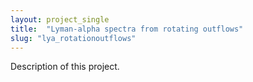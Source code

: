 ```yaml
---
layout: project_single
title:  "Lyman-alpha spectra from rotating outflows"
slug: "lya_rotationoutflows"
---
```

Description of this project.

